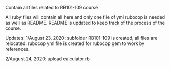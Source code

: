 Contain all files related to RB101-109 course

All ruby files will contain all here and only one file of yml rubocop is needed as well as README. README is updated 
to keep track of the process of the course.

Updates:
1/August 23, 2020: subfolder RB101-109 is created, all files are relocated. rubocop yml file is created for rubocop gem to work
by references.

2/August 24, 2020: upload calculator.rb 

